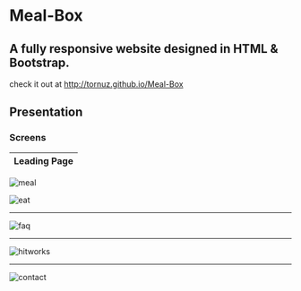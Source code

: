# Meal-Box
## A fully responsive website designed in HTML &amp; Bootstrap.<br>
check it out at http://tornuz.github.io/Meal-Box
## Presentation
### Screens
|               Leading Page                                                                 |
|---------------------------------------------------------------------------------------------------------------|
![meal](https://user-images.githubusercontent.com/47451094/137637644-6ccba38f-5fb7-450f-b74f-b385685ab44e.PNG) 


![eat](https://user-images.githubusercontent.com/47451094/137637781-d120a43b-ae64-45f5-bfda-13742b81b8fc.PNG)
<hr>

![faq](https://user-images.githubusercontent.com/47451094/137638002-f5b90992-c0e9-4614-878b-bf05ea2c13f4.PNG)
<hr>

![hitworks](https://user-images.githubusercontent.com/47451094/137637879-538ee638-b519-4ca2-8a06-d8d390216065.PNG)
<hr>

![contact](https://user-images.githubusercontent.com/47451094/137638056-3d63af2b-8b86-42a6-9222-acf197b78d2d.PNG)
